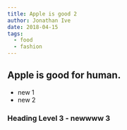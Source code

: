 ```yaml
---
title: Apple is good 2
author: Jonathan Ive
date: 2018-04-15
tags:
  - food
  - fashion
---
```


## Apple is good for human.

- new 1
- new 2

### Heading Level 3 - newwww 3